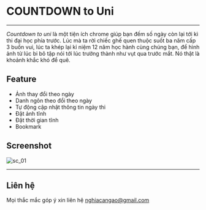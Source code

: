 # COUNTDOWN to Uni
***
*Countdown to uni* là một tiện ích chrome giúp bạn đếm số ngày còn lại tới kì thi đại học phía trước. Lúc mà ta rời chiếc ghế quen thuộc suốt ba năm cấp 3 buồn vui, lúc ta khép lại kỉ niệm 12 năm học hành cùng chúng bạn, để hình ảnh từ lúc bi bô tập nói tới lúc trưởng thành như vụt qua trước mắt. Nó thật là khoảnh khắc khó để quê.
## Feature
* Ảnh thay đổi theo ngày
* Danh ngôn theo đổi theo ngày
* Tự động cập nhật thông tin ngày thi
* Đặt ảnh tĩnh
* Đặt thời gian tĩnh
* Bookmark
## Screenshot
![sc_01](https://i.imgur.com/fPZTBfT.png)
***
## Liên hệ
Mọi thắc mắc góp ý xin liên hệ [nghiacangao@gmail.com](nghiacangao@gmail.com)




